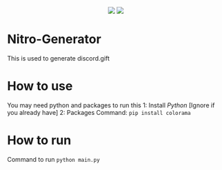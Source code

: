 <p align="center">
  <img src="https://img.shields.io/github/issues/Bennitenni111/Nitro-Generator?style=flat" />
  <img src="https://img.shields.io/github/stars/Bennitenni111/Nitro-Generator?style=flat" />
</p>


# Nitro-Generator
This is used to generate discord.gift

# How to use

You may need python and packages to run this
1: Install *Python* [Ignore if you already have]
2: Packages Command: `pip install colorama`

# How to run
Command to run `python main.py`
